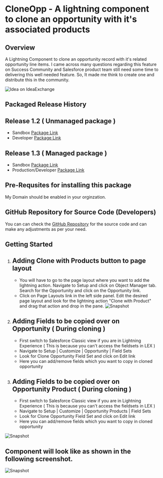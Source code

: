 # CloneOpp - A lightning component to clone an opportunity with it's associated products
## Overview
A Lightning Component to clone an opportunity record with it's related opportunity line items. I came across many questions regarding this feature on Success Community and Salesforce product team still need some time to delivering this well needed feature. So, It made me think to create one and distribute this in the community.

![Idea on IdeaExchange](https://sfcure.files.wordpress.com/2018/06/clone-with-products.png)

## Packaged Release History
## Release 1.2 ( Unmanaged package )
- Sandbox [Package Link](https://test.salesforce.com/packaging/installPackage.apexp?p0=04t7F000003iaKl)
- Developer [Package Link](https://login.salesforce.com/packaging/installPackage.apexp?p0=04t7F000003iaKl)

## Release 1.3 ( Managed package ) 
- Sandbox [Package Link](https://test.salesforce.com/packaging/installPackage.apexp?p0=04tf4000003f1Mi)
- Production/Developer [Package Link](https://login.salesforce.com/packaging/installPackage.apexp?p0=04tf4000003f1Mi)

## Pre-Requsites for installing this package
My Domain should be enabled in your orginzation.

## GitHub Repository for Source Code (Developers)
You can can check the [GitHub Repository](https://github.com/sfcure/CloneOpp) for the source code and can make any adjustments as per your need.

## Getting Started
1. ## Adding Clone with Products button to page layout
   - You will have to go to the page layout where you want to add the lightning action. Navigate to Setup and click on Object Manager tab. Search for the Opportunity and click on the Opportunity link. 
   - Click on Page Layouts link in the left side panel. Edit the desired page layout and look for the lightning action "Clone with Product" and drag that action and drop in the pane.
![Snapshot](https://sfcure.files.wordpress.com/2018/06/screenshot_101.png)
   

2. ## Adding Fields to be copied over on Opportunity ( During cloning )
   - First switch to Salesforce Classic view if you are in Lightning Experience ( This is because you can't access the fieldsets in LEX )
   - Navigate to Setup | Customize | Opportunity | Field Sets
   - Look for Clone Opportunity Field Set and click on Edit link
   - Here you can add/remove fields which you want to copy in cloned opportunity
3. ## Adding Fields to be copied over on Opportunity Product ( During cloning )
   - First switch to Salesforce Classic view if you are in Lightning Experience ( This is because you can't access the fieldsets in LEX )
   - Navigate to Setup | Customize | Opportunity Products | Field Sets
   - Look for Clone Opportunity Field Set and click on Edit link
   - Here you can add/remove fields which you want to copy in cloned opportunity

![Snapshot](https://sfcure.files.wordpress.com/2018/06/screenshot_9.png)


## Component will look like as shown in the following screenshot.
![Snapshot](https://sfcure.files.wordpress.com/2018/06/clone-with-products.gif)
